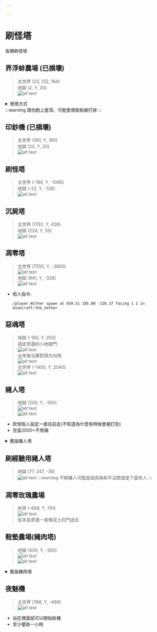 ```yaml
---

---
```


# 刷怪塔
各類刷怪塔

## 界浮蚌農場 (已損壞)
> 主世界 (23, 132, 164)\
> 地獄 (2, Y, 20)\
![alt text](image-7.png)
<details>
    <summary>使用方式</summary>
        * 將假人掛在有靈魂火的門內，接著拉下拉桿啟動機器
        * 假人可掛可不掛，掛假人可提升200~300效率，但不掛請勿卸載區塊 
</details>
:::warning 請勿跑上屋頂，可能會導致船被打掉
:::

## 印鈔機 (已損壞)
> 主世界 (160, Y, 160)\
> 地獄 (20, Y, 20)\
![alt text](image-9.png)

## 刷怪塔
> 主世界 (-189, Y, -1095)\
> 地獄 (-22, Y, -136)\
> ![alt text](image-10.png)

## 沉屍塔
> 主世界 (1792, Y, 436)\
> 地獄 (224, Y, 55)\
> ![alt text](image-11.png)

## 凋零塔
> 主世界 (7550, Y, -2600)\
> ![alt text](image-12.png)\
> 地獄 (941, Y, -326)\
> ![alt text](image-13.png)
* 假人指令:
    ```
    /player Wither spawn at 939.51 185.00 -326.37 facing 1 1 in minecraft:the_nether
    ```

## 惡魂塔
> 地獄 (-180, Y, 250)\
> 請走旁邊的小地獄門\
> ![alt text](image-16.png)\
> 出來後沿著箭頭方向飛\
> ![alt text](image-17.png)\
> 主世界 (-1450, Y, 2040)\
> ![alt text](image-18.png)


## 豬人塔
> 地獄 (200, Y, -350)\
> ![alt text](image-42.png)\
> ![alt text](image-44.png)
+ 砍怪假人設定一直往前走(不知道為什麼有時候會被打到)
+ 空盒2000+不用補 
<details>
    <summary>舊版豬人塔</summary>
        > 地獄 (-400, Y, -100)\
        > ![alt text](image-20.png)\
        > 從 **最上方地獄門** 出來後，朝著箭頭向南方走即為處死裝置
        > ![alt text](image-21.png)\
        > 主世界 (-3360, Y, -720)\
        > ![alt text](image-22.png)
</details>



## 刷經驗用豬人塔
> 地獄 (77, 247, -36)\
> ![alt text](image-24.png)
:::warning 不刷豬人可能是因為偽和平沒關或是下面有人
:::

## 凋零玫瑰農場
> 終界 (-668, Y, 791)\
> ![alt text](image-31.png)\
> 從本島旁邊一長條泥土的門過去 

## 鞋墊農場(豬肉塔)
> 地獄 (400, Y, -350)\
> ![alt text](image-48.png)\
> ![alt text](image-49.png)
<details>
    <summary>舊版豬肉塔</summary>
        > 地獄 (-260, Y, -150) 位在舊豬人塔旁\
        > ![alt text](image-23.png)
</details>

## 夜魅機
> 主世界 (786, Y, -489)\
> ![alt text](image-54.png)
+ 站在裡面就可以開始掛機
+ 至少要掛一小時 



